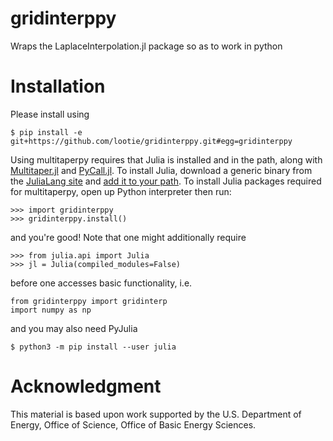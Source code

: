 # gridinterppy
Wraps the LaplaceInterpolation.jl package so as to work in python

# Installation

Please install using 
```
$ pip install -e git+https://github.com/lootie/gridinterppy.git#egg=gridinterppy
```
Using multitaperpy requires that Julia is installed and in the path, along with
[Multitaper.jl](https://github.com/vishwas1984/LaplaceInterpolation.jl) and
[PyCall.jl](https://github.com/JuliaPy/PyCall.jl). To install Julia, download a
generic binary from the [JuliaLang site](https://julialang.org/) and 
[add it to your path](https://julialang.org/downloads/platform/). To install Julia
packages required for multitaperpy, open up Python interpreter then run:

```
>>> import gridinterppy
>>> gridinterppy.install()
```

and you're good! Note that one might additionally require

```
>>> from julia.api import Julia
>>> jl = Julia(compiled_modules=False)
```

before one accesses basic functionality, i.e.

```
from gridinterppy import gridinterp 
import numpy as np

```

and you may also need PyJulia

```
$ python3 -m pip install --user julia
```

# Acknowledgment

This material is based upon work supported by the U.S. Department of Energy, Office
of Science, Office of Basic Energy Sciences.
